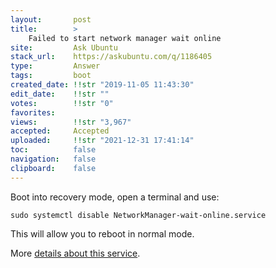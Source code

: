 ```yaml
---
layout:       post
title:        >
    Failed to start network manager wait online
site:         Ask Ubuntu
stack_url:    https://askubuntu.com/q/1186405
type:         Answer
tags:         boot
created_date: !!str "2019-11-05 11:43:30"
edit_date:    !!str ""
votes:        !!str "0"
favorites:    
views:        !!str "3,967"
accepted:     Accepted
uploaded:     !!str "2021-12-31 17:41:14"
toc:          false
navigation:   false
clipboard:    false
---
```


Boot into recovery mode, open a terminal and use:

``` 
sudo systemctl disable NetworkManager-wait-online.service

```

This will allow you to reboot in normal mode.

More [details about this service][1].


  [1]: https://askubuntu.com/questions/1018576/what-does-networkmanager-wait-online-service-do
